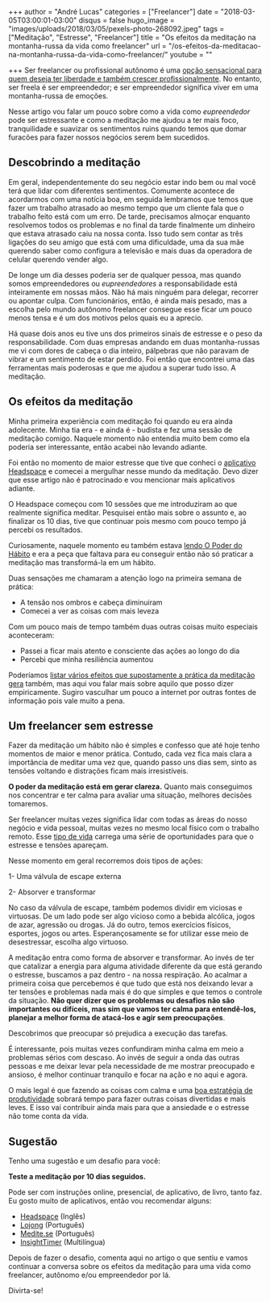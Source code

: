 +++
author = "André Lucas"
categories = ["Freelancer"]
date = "2018-03-05T03:00:01-03:00"
disqus = false
hugo_image = "images/uploads/2018/03/05/pexels-photo-268092.jpeg"
tags = ["Meditação", "Estresse", "Freelancer"]
title = "Os efeitos da meditação na montanha-russa da vida como freelancer"
url = "/os-efeitos-da-meditacao-na-montanha-russa-da-vida-como-freelancer/"
youtube = ""

+++
Ser freelancer ou profissional autônomo é uma [opção sensacional para quem deseja ter liberdade e também crescer profissionalmente](https://andrelug.com/esta-na-sua-hora-de-trabalhar-como-freelancer/). No entanto, ser freela é ser empreendedor; e ser empreendedor significa viver em uma montanha-russa de emoções.

Nesse artigo vou falar um pouco sobre como a vida como _eupreendedor_ pode ser estressante e como a meditação me ajudou a ter mais foco, tranquilidade e suavizar os sentimentos ruins quando temos que domar furacões para fazer nossos negócios serem bem sucedidos.

## Descobrindo a meditação

Em geral, independentemente do seu negócio estar indo bem ou mal você terá que lidar com diferentes sentimentos. Comumente acontece de acordarmos com uma notícia boa, em seguida lembramos que temos que fazer um trabalho atrasado ao mesmo tempo que um cliente fala que o trabalho feito está com um erro. De tarde, precisamos almoçar enquanto resolvemos todos os problemas e no final da tarde finalmente um dinheiro que estava atrasado caiu na nossa conta. Isso tudo sem contar as três ligações do seu amigo que está com uma dificuldade, uma da sua mãe querendo saber como configura a televisão e mais duas da operadora de celular querendo vender algo.

De longe um dia desses poderia ser de qualquer pessoa, mas quando somos empreendedores ou _eupreendedores_ a responsabilidade está inteiramente em nossas mãos. Não há mais ninguém para delegar, recorrer ou apontar culpa. Com funcionários, então, é ainda mais pesado, mas a escolha pelo mundo autônomo freelancer consegue esse ficar um pouco menos tensa e é um dos motivos pelos quais eu a aprecio.

Há quase dois anos eu tive uns dos primeiros sinais de estresse e o peso da responsabilidade. Com duas empresas andando em duas montanha-russas me vi com dores de cabeça o dia inteiro, pálpebras que não paravam de vibrar e um sentimento de estar perdido. Foi então que encontrei uma das ferramentas mais poderosas e que me ajudou a superar tudo isso. A meditação.

## Os efeitos da meditação

Minha primeira experiência com meditação foi quando eu era ainda adolecente. Minha tia era - e ainda é - budista e fez uma sessão de meditação comigo. Naquele momento não entendia muito bem como ela poderia ser interessante, então acabei não levando adiante.

Foi então no momento de maior estresse que tive que conheci o [aplicativo Headspace](https://www.headspace.com) e comecei a mergulhar nesse mundo da meditação. Devo dizer que esse artigo não é patrocinado e vou mencionar mais aplicativos adiante.

O Headspace começou com 10 sessões que me introduziram ao que realmente significa meditar. Pesquisei então mais sobre o assunto e, ao finalizar os 10 dias, tive que continuar pois mesmo com pouco tempo já percebi os resultados.

Curiosamente, naquele momento eu também estava [lendo O Poder do Hábito](http://amzn.to/2FfYzXD) e era a peça que faltava para eu conseguir então não só praticar a meditação mas transformá-la em um hábito.

Duas sensações me chamaram a atenção logo na primeira semana de prática:

* A tensão nos ombros e cabeça diminuiram
* Comecei a ver as coisas com mais leveza

Com um pouco mais de tempo também duas outras coisas muito especiais aconteceram:

* Passei a ficar mais atento e consciente das ações ao longo do dia
* Percebi que minha resiliência aumentou

Poderíamos [listar vários efeitos que supostamente a prática da meditação gera](https://blog.bufferapp.com/how-meditation-affects-your-brain) também, mas aqui vou falar mais sobre aquilo que posso dizer empiricamente. Sugiro vasculhar um pouco a internet por outras fontes de informação pois vale muito a pena.

## Um freelancer sem estresse

Fazer da meditação um hábito não é simples e confesso que até hoje tenho momentos de maior e menor prática. Contudo, cada vez fica mais clara a importância de meditar uma vez que, quando passo uns dias sem, sinto as tensões voltando e distrações ficam mais irresistíveis.

**O poder da meditação está em gerar clareza.** Quanto mais conseguimos nos concentrar e ter calma para avaliar uma situação, melhores decisões tomaremos.

Ser freelancer muitas vezes significa lidar com todas as áreas do nosso negócio e vida pessoal, muitas vezes no mesmo local físico com o trabalho remoto. Esse [tipo de vida](https://andrelug.com/as-consquistas-para-uma-vida-de-freelancer-gamificada/) carrega uma série de oportunidades para que o estresse e tensões apareçam.

Nesse momento em geral recorremos dois tipos de ações:

1- Uma válvula de escape externa

2- Absorver e transformar

No caso da válvula de escape, também podemos dividir em viciosas e virtuosas. De um lado pode ser algo vicioso como a bebida alcólica, jogos de azar, agressão ou drogas. Já do outro, temos exercícios físicos, esportes, jogos ou artes. Esperançosamente se for utilizar esse meio de desestressar, escolha algo virtuoso.

A meditação entra como forma de absorver e transformar. Ao invés de ter que catalizar a energia para alguma atividade diferente da que está gerando o estresse, buscamos a paz dentro - na nossa respiração. Ao acalmar a primeira coisa que percebemos é que tudo que está nos deixando levar a ter tensões e problemas nada mais é do que simples e que temos o controle da situação. **Não quer dizer que os problemas ou desafios não são importantes ou difíceis, mas sim que vamos ter calma para entendê-los, planejar a melhor forma de atacá-los e agir sem preocupações**.

Descobrimos que preocupar só prejudica a execução das tarefas.

É interessante, pois muitas vezes confundiram minha calma em meio a problemas sérios com descaso. Ao invés de seguir a onda das outras pessoas e me deixar levar pela necessidade de me mostrar preocupado e ansioso, é melhor continuar tranquilo e focar na ação e no aqui e agora.

O mais legal é que fazendo as coisas com calma e uma [boa estratégia de produtividade](https://andrelug.com/como-trabalhar-menos-e-produzir-mais-com-gerenciamento-do-seu-tempo/) sobrará tempo para fazer outras coisas divertidas e mais leves. E isso vai contribuir ainda mais para que a ansiedade e o estresse não tome conta da vida.

## Sugestão

Tenho uma sugestão e um desafio para você:

**Teste a meditação por 10 dias seguidos.**

Pode ser com instruções online, presencial, de aplicativo, de livro, tanto faz. Eu gosto muito de aplicativos, então vou recomendar alguns:

* [Headspace](https://www.headspace.com/) (Inglês)
* [Lojong](http://lojong.com.br/) (Português)
* [Medite.se](http://medite.se/) (Português)
* [InsightTimer](https://insighttimer.com/) (Multilíngua)

Depois de fazer o desafio, comenta aqui no artigo o que sentiu e vamos continuar a conversa sobre os efeitos da meditação para uma vida como freelancer, autônomo e/ou empreendedor por lá.

Divirta-se!